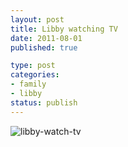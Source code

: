 ```yaml
--- 
layout: post
title: Libby watching TV
date: 2011-08-01
published: true

type: post
categories: 
- family
- libby
status: publish
---
```


![libby-watch-tv](http://media.eick.us/2011/06/2011-06-25-at-19-42-10-1.jpg)
